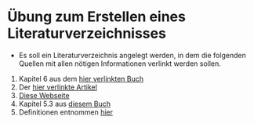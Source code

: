 # Übung zum Erstellen eines Literaturverzeichnisses

- Es soll ein Literaturverzeichnis angelegt werden, in dem die folgenden Quellen mit allen nötigen Informationen verlinkt werden sollen.

1. Kapitel 6 aus dem [hier verlinkten Buch](https://www.google.de/books/edition/Eine_kurze_Geschichte_der_Zeit/-oVtAgAAQBAJ?hl=de&gbpv=0)
2. Der [hier verlinkte Artikel](https://www.sueddeutsche.de/politik/boris-johnson-misstrauensvotum-tories-lockdown-partys-1.5598990)
3. [Diese Webseite](https://de.wikipedia.org/wiki/Git)
4. Kapitel 5.3 aus [diesem Buch](https://www.google.de/books/edition/Clean_Code_Refactoring_Patterns_Testen_u/zJZbAgAAQBAJ?hl=de&gbpv=1)
5. Definitionen entnommen [hier](https://www.mdr.de/wissen/was-ist-zeit-raumzeit-100.html)
